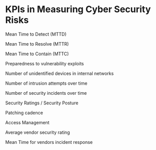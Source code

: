 # KPIs in Measuring Cyber Security Risks

Mean Time to Detect (MTTD)



Mean Time to Resolve (MTTR)



Mean Time to Contain (MTTC)



Preparedness to vulnerability exploits



Number of unidentified devices in internal networks



Number of intrusion attempts over time



Number of security incidents over time



Security Ratings / Security Posture&#x20;



Patching cadence



Access Management



Average vendor security rating



Mean Time for vendors incident response
